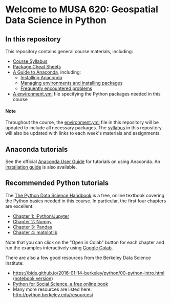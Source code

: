 # Welcome to MUSA 620: Geospatial Data Science in Python

## In this repository

This repository contains general course materials, including:

- [Course Syllabus](syllabus.md)
- [Package Cheat Sheets](./cheatsheets)
- [A Guide to Anaconda](anaconda-guide), including:
  - [Installing Anaconda](anaconda-guide/installing-anaconda.md)
  - [Managing environments and installing packages](anaconda-guide/managing-packages.md)
  - [Frequently encountered problems](anaconda-guide/common-issues.md)
- [A environment.yml](environment.yml) file specifying the Python packages needed in this course

#### Note

Throughout the course, the [environment.yml](environment.yml) file in this repository will be updated to include all necessary packages.
The [syllabus](syllabus.md) in this repository will also be updated with links to each week's materials and assignments.

## Anaconda tutorials

See the official [Anaconda User Guide](https://docs.anaconda.com/anaconda/user-guide/) for tutorials on using Anaconda. An [installation guide](https://docs.anaconda.com/anaconda/install/) is also available.

## Recommended Python tutorials

The [The Python Data Science Handbook](https://jakevdp.github.io/PythonDataScienceHandbook/) is a free, online textbook covering the Python basics needed in this course. In particular, the first four chapters are excellent:

- [Chapter 1: IPython/Jupyter](https://jakevdp.github.io/PythonDataScienceHandbook/01.00-ipython-beyond-normal-python.html)
- [Chapter 2: Numpy](https://jakevdp.github.io/PythonDataScienceHandbook/02.00-introduction-to-numpy.html)
- [Chapter 3: Pandas](https://jakevdp.github.io/PythonDataScienceHandbook/03.00-introduction-to-pandas.html)
- [Chapter 4: matplotlib](https://jakevdp.github.io/PythonDataScienceHandbook/04.00-introduction-to-matplotlib.html)

Note that you can click on the "Open in Colab" button for each chapter and run the examples interactively using [Google Colab](https://colab.research.google.com).

There are also a few good resources from the Berkeley Data Science Institute:

- https://bids.github.io/2016-01-14-berkeley/python/00-python-intro.html ([notebook version](https://bids.github.io/2016-01-14-berkeley/python/00-python-intro.ipynb))
- [Python for Social Science, a free online book](https://gawron.sdsu.edu/python_for_ss/course_core/book_draft/index.html)
- Many more resources are listed here: http://python.berkeley.edu/resources/
